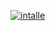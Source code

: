 [![intalle](https://github.com/user-attachments/assets/09cf2c1d-8359-4fb8-9f30-cec2a4b720f4)](https://github.com/user-attachments/assets/09cf2c1d-8359-4fb8-9f30-cec2a4b720f4)
